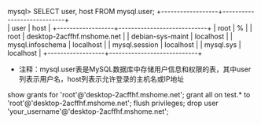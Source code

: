 mysql> SELECT user, host FROM mysql.user;
+------------------+----------------------------+  
| user             | host                       |
+------------------+----------------------------+
| root             | %                          |
| root             | desktop-2acffhf.mshome.net |
| debian-sys-maint | localhost                  |
| mysql.infoschema | localhost                  |
| mysql.session    | localhost                  |
| mysql.sys        | localhost                  |
+------------------+----------------------------+
- 注释：mysql.user表是MySQL数据库中存储用户信息和权限的表，其中user列表示用户名，host列表示允许登录的主机名或IP地址

show grants for 'root'@'desktop-2acffhf.mshome.net';
grant all on test.* to 'root'@'desktop-2acffhf.mshome.net';
flush privileges;
drop user 'your_username'@'desktop-2acffhf.mshome.net';

